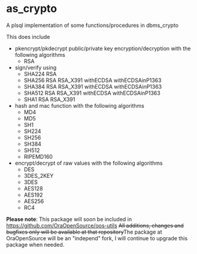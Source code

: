 # as_crypto
A plsql implementation of some functions/procedures in dbms_crypto

This does include
* pkencrypt/pkdecrypt public/private key encryption/decryption with the following algorithms
  - RSA
* sign/verify using
  - SHA224 RSA
  - SHA256 RSA RSA_X391 withECDSA withECDSAinP1363
  - SHA384 RSA RSA_X391 withECDSA withECDSAinP1363
  - SHA512 RSA RSA_X391 withECDSA withECDSAinP1363
  - SHA1   RSA RSA_X391
* hash and mac function with the following algorithms
  - MD4
  - MD5
  - SH1
  - SH224
  - SH256
  - SH384
  - SH512
  - RIPEMD160
* encrypt/decrypt of raw values with the following algorithms
  - DES
  - 3DES_2KEY
  - 3DES
  - AES128
  - AES192
  - AES256
  - RC4

**Please note**:
This package will soon be included in https://github.com/OraOpenSource/oos-utils
~~All additions, changes and bugfixes only will be available at that repository~~The package at OraOpenSource will be an "independ" fork, I will continue to upgrade this package when needed.
